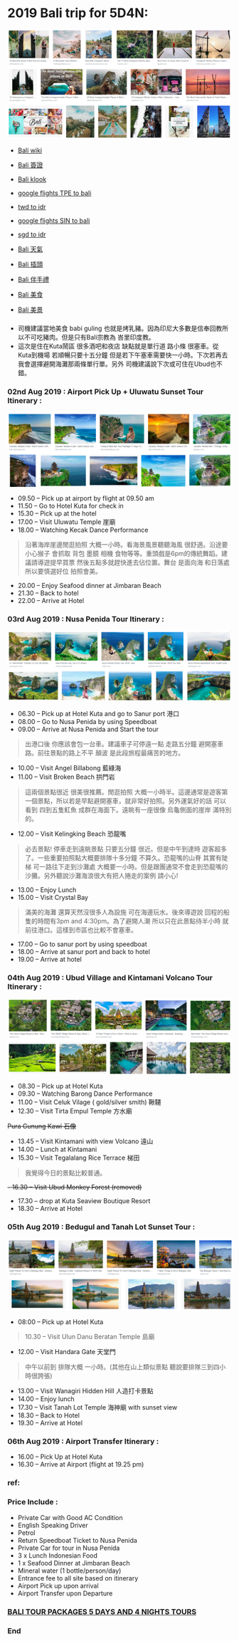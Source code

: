 # 2019 Bali trip for 5D4N:
![f1](https://github.com/HCH1/blog/blob/master/fig/bali1.png)

- [Bali wiki](https://www.google.com.tw/search?source=hp&ei=JzIkXMrUB42y9QOcxZ6YAg&q=Bali+wiki)
- [Bali 簽證](https://www.google.com.tw/search?source=hp&ei=JzIkXMrUB42y9QOcxZ6YAg&q=Bali+簽證)
- [Bali klook](https://www.google.com.tw/search?source=hp&ei=JzIkXMrUB42y9QOcxZ6YAg&q=Bali+klook)

- [google flights TPE to bali](https://www.google.com.tw/search?source=hp&ei=JzIkXMrUB42y9QOcxZ6YAg&q=google+flights+TPE+to+bali)
- [twd to idr](https://www.google.com.tw/search?source=hp&ei=JzIkXMrUB42y9QOcxZ6YAg&q=twd+to+idr)
- [google flights SIN to bali](https://www.google.com.tw/search?source=hp&ei=JzIkXMrUB42y9QOcxZ6YAg&q=google+flights+SIN+to+bali)
- [sgd to idr](https://www.google.com.tw/search?source=hp&ei=JzIkXMrUB42y9QOcxZ6YAg&q=sgd+to+idr)
- [Bali 天氣](https://www.google.com.tw/search?source=hp&ei=JzIkXMrUB42y9QOcxZ6YAg&q=Bali+天氣)
- [Bali 插頭](https://www.google.com.tw/search?source=hp&ei=JzIkXMrUB42y9QOcxZ6YAg&q=Bali+插頭)
- [Bali 伴手禮](https://www.google.com.tw/search?source=hp&ei=JzIkXMrUB42y9QOcxZ6YAg&q=Bali+伴手禮)
- [Bali 美食](https://www.google.com.tw/search?source=hp&ei=JzIkXMrUB42y9QOcxZ6YAg&q=Bali+美食)
- [Bali 美景](https://www.google.com.tw/search?source=hp&ei=JzIkXMrUB42y9QOcxZ6YAg&q=Bali+美景)

###
- 司機建議當地美食 babi guling 也就是烤乳豬。因為印尼大多數是信奉回教所以不可吃豬肉。但是只有Bali宗教為 峇里印度教。
- 這次是住在Kuta鬧區 很多酒吧和夜店 缺點就是單行道 路小條 很塞車。從Kuta到機場 若順暢只要十五分鐘 但是若下午塞車需要快一小時。下次若再去我會選擇避開海灘那兩條單行單。另外 司機建議說下次或可住在Ubud也不錯。

### 02nd Aug 2019 : Airport Pick Up + Uluwatu Sunset Tour Itinerary :
![f2](https://github.com/HCH1/blog/blob/master/fig/bali2.png)
- 09.50 – Pick up at airport by flight  at 09.50 am
- 11.50 – Go to Hotel Kuta for check in 
- 15.30 – Pick up at the hotel
- 17.00 – Visit Uluwatu Temple 崖廟
- 18.00 – Watching Kecak Dance Performance

> 沿著海岸崖邊閒逛拍照 大概一小時。看海景風景聽聽海風 很舒適。沿途要小心猴子 會抓取 背包 墨鏡 相機 食物等等。重頭戲是6pm的傳統舞蹈。建議請導遊提早買票 然後五點多就趕快進去佔位置。舞台 是面向海 和日落處 所以要慎選好位 拍照會美。

- 20.00 – Enjoy Seafood dinner at Jimbaran Beach
- 21.30 – Back to hotel
- 22.00 – Arrive at Hotel

### 03rd Aug 2019 : Nusa Penida Tour Itinerary :
![f4](https://github.com/HCH1/blog/blob/master/fig/bali4.png)
- 06.30 – Pick up at Hotel Kuta and go to Sanur port 港口 
- 08.00 – Go to Nusa Penida by using Speedboat 
- 09.00 – Arrive at Nusa Penida and Start the tour

> 出港口後 你應該會包一台車。建議車子可停遠一點 走路五分鐘 避開塞車路。前往景點的路上不平 顛波 是此段旅程最痛苦的地方。

- 10.00 – Visit Angel Billabong 藍綠海
- 11.00 – Visit Broken Beach 拱門岩

> 這兩個景點很近 很美很推薦。閒逛拍照 大概一小時半。這邊通常是遊客第一個景點，所以若是早點避開塞車，就非常好拍照。另外運氣好的話 可以看到 四到五隻魟魚 成群在海面下。遠眺有一座很像 烏龜側面的崖岸 滿特別的。

- 12.00 – Visit Kelingking Beach 恐龍嘴

> 必去景點! 停車走到遠眺景點 只要五分鐘 很近。但是中午到達時 遊客超多了。一些重要拍照點大概要排隊十多分鐘 不算久。恐龍嘴的山脊 其實有陡梯 可一路往下走到沙灘處 大概要一小時。但是跟團通常不會走到恐龍嘴的沙攤。另外聽說沙灘海浪很大有把人捲走的案例 請小心! 

- 13.00 – Enjoy Lunch
- 15.00 – Visit Crystal Bay

> 滿美的海灘 還算天然沒很多人為設施 可在海邊玩水。後來導遊說 回程的船隻的時間有3pm and 4:30pm。為了避開人潮 所以只在此景點待半小時 就前往港口。這樣到市區也比較不會塞車。

- 17.00 – Go to sanur port by using speedboat
- 18.00 – Arrive at sanur port and back to hotel
- 19.00 – Arrive at hotel

### 04th Aug 2019 : Ubud Village and Kintamani Volcano Tour Itinerary :
![f5](https://github.com/HCH1/blog/blob/master/fig/bali5.png)
- 08.30 – Pick up at Hotel Kuta
- 09.30 – Watching Barong Dance Performance
- 11.00 – Visit Celuk Vilage ( gold/silver smith) 鞦韆
- 12.30 – Visit Tirta Empul Temple 方水廟

~~Pura Gunung Kawi 石像~~

- 13.45 – Visit Kintamani with view Volcano 遠山
- 14.00 – Lunch at Kintamani
- 15.30 – Visit Tegalalang Rice Terrace 梯田

> 我覺得今日的景點比較普通。

~~- 16.30 – Visit Ubud Monkey Forest (removed)~~

- 17.30 – drop at Kuta Seaview Boutique Resort
- 18.30 – Arrive at Hotel

### 05th Aug 2019 : Bedugul and Tanah Lot Sunset Tour :
![f6](https://github.com/HCH1/blog/blob/master/fig/bali6.png)
- 08:00 – Pick up at Hotel Kuta
> 10.30 – Visit Ulun Danu Beratan Temple 島廟
- 12.00 – Visit Handara Gate 天堂門

> 中午以前到 排隊大概 一小時。(其他在山上類似景點 聽說要排隊三到四小時很誇張)

- 13.00 – Visit Wanagiri Hidden Hill 人造打卡景點
- 14.00 – Enjoy lunch
- 17.30 – Visit Tanah Lot Temple 海神廟 with sunset view
- 18.30 – Back to Hotel
- 19.30 – Arrive at Hotel

### 06th Aug 2019 : Airport Transfer Itinerary :
- 16.00 – Pick Up at Hotel Kuta
- 16.30 – Arrive at Airport (flight at 19.25 pm)

### ref:

### Price Include :
- Private Car with Good AC Condition
- English Speaking Driver
- Petrol
- Return Speedboat Ticket to Nusa Penida
- Private Car for tour in Nusa Penida
- 3 x Lunch Indonesian Food
- 1 x Seafood Dinner at Jimbaran Beach
- Mineral water (1 bottle/person/day)
- Entrance fee to all site based on itinerary
- Airport Pick up upon arrival
- Airport Transfer upon Departure
### [BALI TOUR PACKAGES 5 DAYS AND 4 NIGHTS TOURS](http://www.baligoldentour.com/bali-tour-packages-5-days-4-nights.php)

### End
